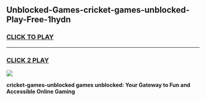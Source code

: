 
## Unblocked-Games-cricket-games-unblocked-Play-Free-1hydn
<h3>
<a href="https://premium76.site?title=cricket-games-unblocked&ref=23A">CLICK TO PLAY</a></h3>
<hr>

<h3>
<a href="https://premium76.site?title=cricket-games-unblocked&ref=23A">CLICK 2 PLAY</a>
  
</h3>

<a href="https://premium76.site?title=cricket-games-unblocked&ref=23A"><img src="https://clearcache.store/games.png"></a>


**cricket-games-unblocked games unblocked: Your Gateway to Fun and Accessible Online Gaming**
